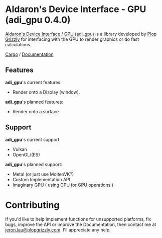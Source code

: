# Aldaron's Device Interface - GPU (adi_gpu 0.4.0)

[Aldaron's Device Interface / GPU (adi_gpu)](http://plopgrizzly.com/adi_gpu)
is a library developed by [Plop Grizzly](http://plopgrizzly.com) for
interfacing with the GPU to render graphics or do fast calculations.

[Cargo](https://crates.io/crates/adi_gpu) /
[Documentation](https://docs.rs/adi_gpu)

## Features
**adi_gpu**'s current features:
* Render onto a Display (window).

**adi_gpu**'s planned features:
* Render onto a surface

## Support
**adi_gpu**'s current support:
* Vulkan
* OpenGL/(ES)

**adi_gpu**'s planned support:
* Metal (or just use MoltenVK?)
* Custom Implementation API
* Imaginary GPU ( using CPU for GPU operations )

# Contributing
If you'd like to help implement functions for unsupported platforms, fix bugs,
improve the API or improve the Documentation, then contact me at
jeron.lau@plopgrizzly.com. I'll appreciate any help.
